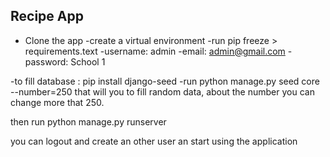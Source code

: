 ## Recipe App
- Clone the app
-create a virtual environment
-run pip freeze > requirements.text
-username: admin 
-email: admin@gmail.com 
-password: School 1

-to fill database : pip install django-seed
-run   python manage.py seed core --number=250
that will you to fill random data, about the number you can change more that 250.

then run python manage.py runserver

you can logout and create an other user an start using the application 